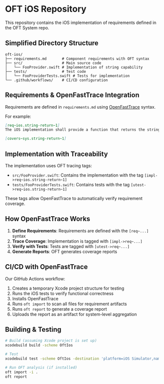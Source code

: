 # OFT iOS Repository

This repository contains the iOS implementation of requirements defined in the OFT System repo.

## Simplified Directory Structure

```
oft-ios/
├── requirements.md       # Component requirements with OFT syntax
├── src/                  # Main source code
│   └── FooProvider.swift # Implementation of string capability
├── tests/                # Test code
│   └── FooProviderTests.swift # Tests for implementation
└── .github/workflows/    # CI/CD configuration
```

## Requirements & OpenFastTrace Integration

Requirements are defined in `requirements.md` using [OpenFastTrace](https://github.com/itsallcode/openfasttrace) syntax.

For example:
```markdown
[req~ios.string-return~1]
The iOS implementation shall provide a function that returns the string "foo".

[covers~sys.string-return~1]
```

## Implementation with Traceability

The implementation uses OFT tracing tags:

- `src/FooProvider.swift`: Contains the implementation with the tag `[impl->req~ios.string-return~1]`
- `tests/FooProviderTests.swift`: Contains tests with the tag `[utest->req~ios.string-return~1]`

These tags allow OpenFastTrace to automatically verify requirement coverage.

## How OpenFastTrace Works

1. **Define Requirements**: Requirements are defined with the `[req~...]` syntax
2. **Trace Coverage**: Implementation is tagged with `[impl->req~...]`
3. **Verify with Tests**: Tests are tagged with `[utest->req~...]`
4. **Generate Reports**: OFT generates coverage reports

## CI/CD with OpenFastTrace

Our GitHub Actions workflow:

1. Creates a temporary Xcode project structure for testing
2. Runs the iOS tests to verify functional correctness
3. Installs OpenFastTrace
4. Runs `oft import` to scan all files for requirement artifacts
5. Runs `oft report` to generate a coverage report
6. Uploads the report as an artifact for system-level aggregation

## Building & Testing

```bash
# Build (assuming Xcode project is set up)
xcodebuild build -scheme OftIos

# Test
xcodebuild test -scheme OftIos -destination 'platform=iOS Simulator,name=iPhone 14'

# Run OFT analysis (if installed)
oft import -i .
oft report
``` 